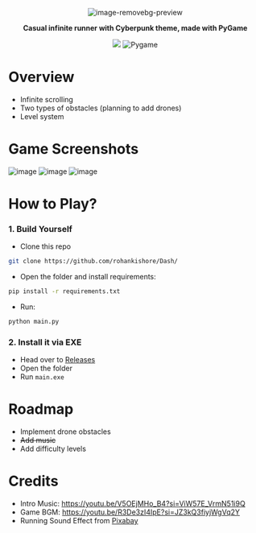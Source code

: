 <div align="center">
  
![image-removebg-preview](https://github.com/user-attachments/assets/088ac7a8-1a54-4817-a842-1baeb1551baa)

<b> Casual infinite runner with Cyberpunk theme, made with PyGame </b>

<img src="https://img.shields.io/badge/python%20-%2314354C.svg?&style=for-the-badge&logo=python&logoColor=white"/>  ![Pygame](https://img.shields.io/badge/Pygame-EF3939?style=for-the-badge&logo=Pygame&logoColor=white)

</div>

# Overview
- Infinite scrolling
- Two types of obstacles (planning to add drones)
- Level system

# Game Screenshots

![image](https://github.com/user-attachments/assets/db30b8a5-3e8f-47c4-952d-2798505bbf7a)
![image](https://github.com/user-attachments/assets/7d9e9a76-208e-4c7f-8cb6-e5537e178854)
![image](https://github.com/user-attachments/assets/683deb09-53cd-49b8-8560-0fec941a4564)


# How to Play?

### 1. Build Yourself
- Clone this repo
```bash
git clone https://github.com/rohankishore/Dash/
```
- Open the folder and install requirements:
```bash
pip install -r requirements.txt
```

- Run:
```bash
python main.py
```

### 2. Install it via EXE
- Head over to [Releases](https://github.com/rohankishore/Dash/releases/)
- Open the folder
- Run `main.exe`

# Roadmap
- Implement drone obstacles
- <strike> Add music </strike>
- Add difficulty levels

# Credits
- Intro Music: https://youtu.be/V5OEjMHo_B4?si=ViW57E_VrmN51i9Q
- Game BGM: https://youtu.be/R3De3zI4IpE?si=JZ3kQ3fiyjWgVq2Y
- Running Sound Effect from <a href="https://pixabay.com/?utm_source=link-attribution&utm_medium=referral&utm_campaign=music&utm_content=47486">Pixabay</a>
